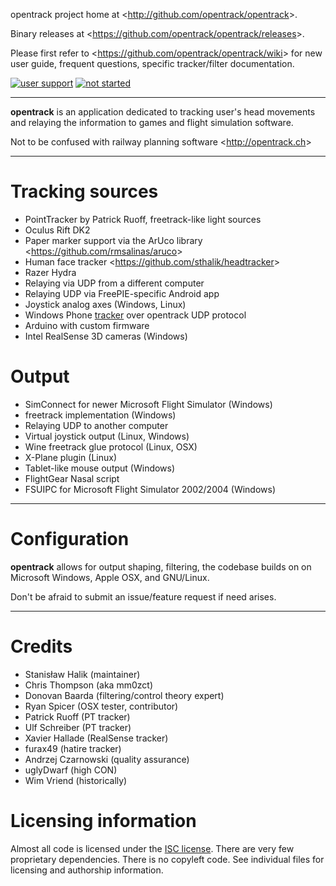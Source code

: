 opentrack project home at <<http://github.com/opentrack/opentrack>>.

Binary releases at <<https://github.com/opentrack/opentrack/releases>>.

Please first refer to <<https://github.com/opentrack/opentrack/wiki>>
for new user guide, frequent questions, specific tracker/filter
documentation.

[![user support](https://badge.waffle.io/opentrack/opentrack.svg?label=support&title=User%20issues)](http://waffle.io/opentrack/opentrack)
[![not started](https://badge.waffle.io/opentrack/opentrack.svg?label=ready&title=TODO)](http://waffle.io/opentrack/opentrack)

***

**opentrack** is an application dedicated to tracking user's head
movements and relaying the information to games and flight simulation
software.

Not to be confused with railway planning software <<http://opentrack.ch>>

***

# Tracking sources

- PointTracker by Patrick Ruoff, freetrack-like light sources
- Oculus Rift DK2
- Paper marker support via the ArUco library <<https://github.com/rmsalinas/aruco>>
- Human face tracker <<https://github.com/sthalik/headtracker>>
- Razer Hydra
- Relaying via UDP from a different computer
- Relaying UDP via FreePIE-specific Android app
- Joystick analog axes (Windows, Linux)
- Windows Phone [tracker](http://www.windowsphone.com/en-us/store/app/opentrack-head-tracking/1c604f32-6d68-40ef-aa44-3163e30f547f) over opentrack UDP protocol
- Arduino with custom firmware
- Intel RealSense 3D cameras (Windows)

# Output

- SimConnect for newer Microsoft Flight Simulator (Windows)
- freetrack implementation (Windows)
- Relaying UDP to another computer
- Virtual joystick output (Linux, Windows)
- Wine freetrack glue protocol (Linux, OSX)
- X-Plane plugin (Linux)
- Tablet-like mouse output (Windows)
- FlightGear Nasal script
- FSUIPC for Microsoft Flight Simulator 2002/2004 (Windows)

***

# Configuration

**opentrack** allows for output shaping, filtering, the codebase builds
on on Microsoft Windows, Apple OSX, and GNU/Linux.

Don't be afraid to submit an issue/feature request if need arises.

***

# Credits

- Stanisław Halik (maintainer)
- Chris Thompson (aka mm0zct)
- Donovan Baarda (filtering/control theory expert)
- Ryan Spicer (OSX tester, contributor)
- Patrick Ruoff (PT tracker)
- Ulf Schreiber (PT tracker)
- Xavier Hallade (RealSense tracker)
- furax49 (hatire tracker)
- Andrzej Czarnowski (quality assurance)
- uglyDwarf (high CON)
- Wim Vriend (historically)

# Licensing information

Almost all code is licensed under the [ISC license](https://en.wikipedia.org/wiki/ISC_license). There are very few proprietary dependencies. There is no copyleft code. See individual files for licensing and authorship information.
